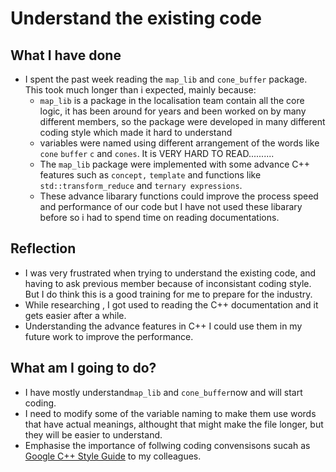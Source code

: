 # Understand the existing code

## What I have done

- I spent the past week reading the `map_lib` and `cone_buffer` package. This took much longer than i expected, mainly because:
  - `map_lib` is a package in the localisation team contain all the core logic, it has been around for years and been worked on by many different members, so the package were developed in many different coding style which made it hard to understand
  - variables were named using different arrangement of the words like `cone` `buffer` `c` and `cones`. It is VERY HARD TO READ..........
  - The `map_lib` package were implemented with some advance C++ features such as `concept,` `template` and functions like `std::transform_reduce` and `ternary expressions`.
  - These advance libarary functions could improve the process speed and performance of our code but I have not used these libarary before so i had to spend time on reading documentations.

## Reflection

- I was very frustrated when trying to understand the existing code, and having to ask previous member because of inconsistant coding style. But I do think this is a good training for me to prepare for the industry.
- While researching , I got used to reading the C++ documentation and it gets easier after a while.
- Understanding the advance features in C++ I could use them in my future work to improve the performance.

## What am I going to do?

- I have mostly understand`map_lib` and `cone_buffer`now and will start coding.
- I need to modify some of the variable naming to make them use words that have actual meanings, althought that might make the file longer, but they will be easier to understand.
- Emphasise the importance of follwing coding convensisons sucah as [Google C++ Style Guide](https://google.github.io/styleguide/cppguide.html) to my colleagues.
